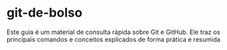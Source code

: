 # git-de-bolso
Este guia é um material de consulta rápida sobre Git e GitHub. Ele traz os principais comandos e conceitos explicados de forma prática e resumida
